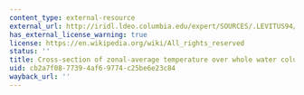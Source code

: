 ```yaml
---
content_type: external-resource
external_url: http://iridl.ldeo.columbia.edu/expert/SOURCES/.LEVITUS94/.ANNUAL/.sal%5BX%5Daverage%5BY/Z%5DREORDER/CopyStream/precip_colors/DATA/30/35.6/RANGE/1/object//name//sal2/def/dup/DATA/34.6/34.7/34.75/34.8/34.9/35/35.2/35.6/35.8/VALUES/Z/6000/0/RANGE/Y/Z/fig:/colors/contours/%7C/grayMV/:fig/figviewer.html?my.help=more+options&map.Z.units=m&map.Z.plotlast=0&map.url=&map.domain=+{+/sal2+33+38+plotrange+/sal2+33+38+plotrange+Y+-90+90+plotrange+Z+6000.+0+plotrange+}&map.domainparam=+/plotaxislength+432+psdef+/plotborder+72+psdef+/XOVY+null+psdef&map.zoom=Zoom&map.Z.plotfirst=6000.&map.Y.plotfirst=90S&map.Y.units=degree_north&map.Y.plotlast=90N&map.sal2.plotfirst=33&map.sal2.units=p.s.u.&map.sal2.plotlast=38&map.plotaxislength=432&map.plotborder=72&map.fnt=Helvetica&map.fntsze=16&map.XOVY=auto&map.color_smoothing=auto
has_external_license_warning: true
license: https://en.wikipedia.org/wiki/All_rights_reserved
status: ''
title: Cross-section of zonal-average temperature over whole water column
uid: cb2a7f08-7739-4af6-9774-c25be6e23c84
wayback_url: ''
---
```

